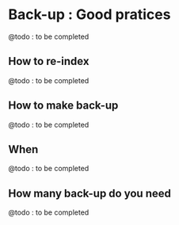 # Back-up : Good pratices

@todo : to be completed

## How to re-index

@todo : to be completed

## How to make back-up

@todo : to be completed

## When 

@todo : to be completed

## How many back-up do you need

@todo : to be completed